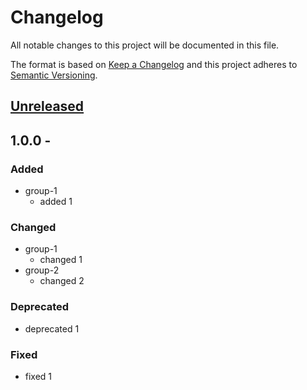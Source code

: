 # Changelog
All notable changes to this project will be documented in this file.

The format is based on [Keep a Changelog](http://keepachangelog.com/en/1.0.0/)
and this project adheres to [Semantic Versioning](http://semver.org/spec/v2.0.0.html).

## [Unreleased]

## 1.0.0 - <currentDate>
### Added
- group-1
  - added 1

### Changed
- group-1
  - changed 1
- group-2
  - changed 2

### Deprecated
- deprecated 1

### Fixed
- fixed 1

[unreleased]: https://github.com/geut/chan/compare/v1.0.0...HEAD
